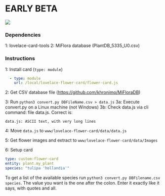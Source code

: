 # EARLY BETA

![](https://github.com/remkolems/lovelace-flower-card/blob/master/lovelace-flower-card_popup.png)

### Dependencies
1: lovelace-card-tools
2: MiFlora database (PlantDB_5335_U0.csv)

### Instructions

1: Install card (`type: module`)
```yaml
  - type: module
    url: /local/lovelace-flower-card/flower-card.js
```
2: Get CSV database file (https://github.com/khronimo/MiFloraDB)

3: Run `python3 convert.py DBFileName.csv > data.js`
3a: Execute convert.py on a Linux machine (not Windows)
3b: Check data.js via cli command: file data.js. Correct is:
```
data.js: ASCII text, with very long lines
```

4: Move `data.js` to `www/lovelace-flower-card/data/data.js`

5: Get flower images and extract to `www/lovelace-flower-card/data/Images`

6: Setup card

```yaml
type: custom:flower-card
entity: plant.my_plant
species: "tulipa 'hollandia'"
```

To get a list of the available species run `python3 convert.py DBFilename.csv species`. The value you want is the one after the colon. Enter it exactly like it says, with quotes and all.
